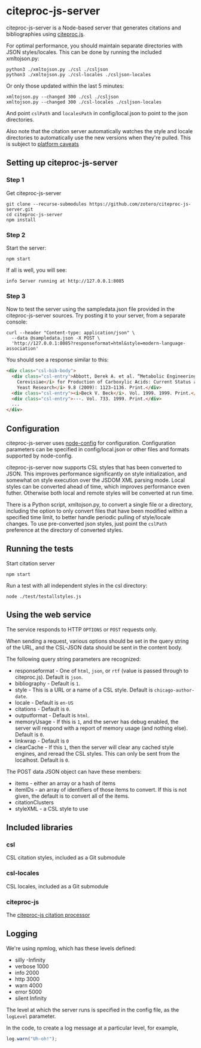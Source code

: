 # citeproc-js-server

citeproc-js-server is a Node-based server that generates citations and bibliographies using [citeproc.js](https://github.com/Juris-M/citeproc-js).

For optimal performance, you should maintain separate directories with JSON styles/locales.
This can be done by running the included xmltojson.py:

```
python3 ./xmltojson.py ./csl ./csljson
python3 ./xmltojson.py ./csl-locales ./csljson-locales
```

Or only those updated within the last 5 minutes:

```
xmltojson.py --changed 300 ./csl ./csljson
xmltojson.py --changed 300 ./csl-locales ./csljson-locales
```

And point `cslPath` and `localesPath` in config/local.json to point to the json directories.

Also note that the citation server automatically watches the style and locale directories
to automatically use the new versions when they're pulled. This is subject to [platform
caveats](https://nodejs.org/api/fs.html#fs_caveats)

## Setting up citeproc-js-server

### Step 1

Get citeproc-js-server

```
git clone --recurse-submodules https://github.com/zotero/citeproc-js-server.git
cd citeproc-js-server
npm install
```

### Step 2

Start the server:

```
npm start
```

If all is well, you will see:

```
info Server running at http://127.0.0.1:8085
```

### Step 3

Now to test the server using the sampledata.json file provided in the
citeproc-js-server sources. Try posting it to your server, from a separate
console:

```
curl --header "Content-type: application/json" \
  --data @sampledata.json -X POST \
  'http://127.0.0.1:8085?responseformat=html&style=modern-language-association'
```

You should see a response similar to this:

```html
<div class="csl-bib-body">
  <div class="csl-entry">Abbott, Derek A. et al. “Metabolic Engineering of <i>Saccharomyces
    Cerevisiae</i> for Production of Carboxylic Acids: Current Status and Challenges.” <i>FEMS
    Yeast Research</i> 9.8 (2009): 1123–1136. Print.</div>
  <div class="csl-entry"><i>Beck V. Beck</i>. Vol. 1999. 1999. Print.</div>
  <div class="csl-entry">---. Vol. 733. 1999. Print.</div>
  ...
</div>
```

## Configuration

citeproc-js-server uses [node-config](https://github.com/lorenwest/node-config) for configuration. Configuration parameters can be specified in config/local.json or other files and formats supported by node-config.

citeproc-js-server now supports CSL styles that has been converted to JSON.
This improves performance significantly on style initialization, and somewhat on style execution
over the JSDOM XML parsing mode. Local styles can be converted ahead of time, which improves performance even futher. Otherwise both local and remote styles will be converted at run time.

There is a Python script, xmltojson.py, to convert a single file or a directory, including
the option to only convert files that have been modified within a specified time limit, to better handle periodic pulling of style/locale changes.
To use pre-converted json styles, just point the `cslPath` preference at the directory of converted styles.

## Running the tests

Start citation server

```
npm start
```

Run a test with all independent styles in the csl directory:

```
node ./test/testallstyles.js
```

## Using the web service

The service responds to HTTP `OPTIONS` or `POST` requests only.

When sending a request, various options should be set in the query string of the URL, and
the CSL-JSON data should be sent in the content body.

The following query string parameters are recognized:

* responseformat - One of `html`, `json`, or `rtf`
  (value is passed through to citeproc.js). Default is `json`.
* bibliography - Default is `1`.
* style - This is a URL or a name of a CSL style.  Default is `chicago-author-date`.
* locale - Default is `en-US`
* citations - Default is `0`.
* outputformat - Default is `html`.
* memoryUsage - If this is `1`, and the server has debug enabled, the server will respond
with a report of memory usage (and nothing else).  Default is `0`.
* linkwrap - Default is `0`
* clearCache - If this `1`, then the server will clear any cached style engines, and
  reread the CSL styles.  This can only be sent from the localhost.  Default is `0`.

The POST data JSON object can have these members:

* items - either an array or a hash of items
* itemIDs - an array of identifiers of those items to convert.  If this is not
  given, the default is to convert all of the items.
* citationClusters
* styleXML - a CSL style to use


## Included libraries

### csl

CSL citation styles, included as a Git submodule

### csl-locales

CSL locales, included as a Git submodule

### citeproc-js

The [citeproc-js citation processor](https://github.com/Juris-M/citeproc-js)

## Logging

We're using npmlog, which has these levels defined:

- silly   -Infinity
- verbose 1000
- info    2000
- http    3000
- warn    4000
- error   5000
- silent  Infinity

The level at which the server runs is specified in the config file, as the
`logLevel` parameter.

In the code, to create a log message at a particular level, for example,

```javascript
log.warn("Uh-oh!");
```
